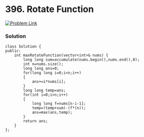 # 396. Rotate Function

[![Problem Link](https://github.com/HimanshuMude/30-Days-6-Companies/blob/main/Himanshu%20Mude/assets/lc.svg)](https://leetcode.com/problems/rotate-function/)

### Solution
```
class Solution {
public:
    int maxRotateFunction(vector<int>& nums) {
        long long sum=accumulate(nums.begin(),nums.end(),0);
        int n=nums.size();
        long long ans=0;
        for(long long i=0;i<n;i++)
        {
            ans+=i*nums[i];
        }
        long long temp=ans;
        for(int i=0;i<n;i++)
        {
            long long f=nums[n-i-1];
            temp=(temp+sum)-(f*(n));
            ans=max(ans,temp);
        }
        return ans;
    }
};


```


